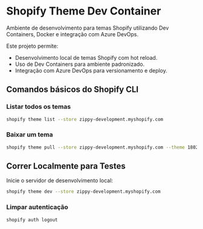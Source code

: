 # Shopify Theme Dev Container

Ambiente de desenvolvimento para temas Shopify utilizando Dev Containers, Docker e integração com Azure DevOps.

Este projeto permite:
- Desenvolvimento local de temas Shopify com hot reload.
- Uso de Dev Containers para ambiente padronizado.
- Integração com Azure DevOps para versionamento e deploy.

## Comandos básicos do Shopify CLI

### Listar todos os temas
```bash
shopify theme list --store zippy-development.myshopify.com
```
### Baixar um tema
```bash
shopify theme pull --store zippy-development.myshopify.com --theme 180267843959
```
## Correr Localmente para Testes
Inicie o servidor de desenvolvimento local:
```bash
shopify theme dev --store zippy-development.myshopify.com
```

### Limpar autenticação
```bash
shopify auth logout
```
